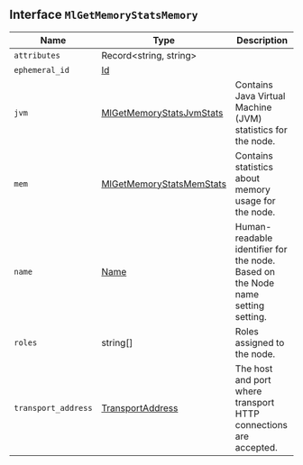 ## Interface `MlGetMemoryStatsMemory`

| Name | Type | Description |
| - | - | - |
| `attributes` | Record<string, string> | &nbsp; |
| `ephemeral_id` | [Id](./Id.md) | &nbsp; |
| `jvm` | [MlGetMemoryStatsJvmStats](./MlGetMemoryStatsJvmStats.md) | Contains Java Virtual Machine (JVM) statistics for the node. |
| `mem` | [MlGetMemoryStatsMemStats](./MlGetMemoryStatsMemStats.md) | Contains statistics about memory usage for the node. |
| `name` | [Name](./Name.md) | Human-readable identifier for the node. Based on the Node name setting setting. |
| `roles` | string[] | Roles assigned to the node. |
| `transport_address` | [TransportAddress](./TransportAddress.md) | The host and port where transport HTTP connections are accepted. |
